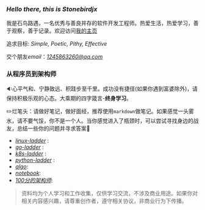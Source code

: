 ### *Hello there, this is Stonebirdjx*

我是石鸟路遇，一名优秀与善良并存的软件开发工程师。热爱生活，热爱学习，善于观察，善于记录。欢迎访问[我的主页](https://www.hjxstbserver.xyz/)

追求目标: *Simple, Poetic, Pithy, Effective*

交个朋友*email*：*[1245863260@qq.com](mailto:1245863260@qq.com)*

### 从程序员到架构师

:sound:心平气和、宁静致远、积跬步至千里。成功没有捷径(如果你遇到富婆除外)，请保持积极乐观的心态。大乘期的四字箴言-**终身学习**。

:pencil2:烂笔头：请做好笔记，做好面经，推荐使用`markdown`做笔记。如果感觉一头雾水，请不要气馁，你不是一个人。当你感觉进入了瓶颈时，可以尝试寻找身边的战友，总结一些你的问题并寻求答案:balloon:

- [*linux-ladder*](https://github.com/stonebirdjx/linux-ladder) :
- [*go-ladder*]() :
- [*k8s-ladder*]() :
- [*python-ladder*]() :
- [*algo*]():
- [*notebook*]():
- [*100分的架构师*]():

> 资料均为个人学习和工作收集，仅供学习交流，不涉及商业用途。如果你对相关内容感兴趣，请尊重创作者，遵守相关协议，非商业行为下传播。